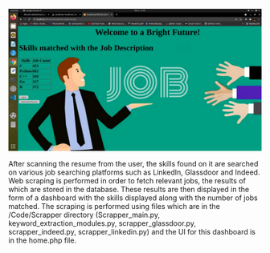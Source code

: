 ![alt text](https://github.com/hrushabhchouhan/SRIJAS2.0/blob/main/images/Dashboard.jpeg)

After scanning the resume from the user, the skills found on it are searched on various job searching platforms such as LinkedIn, Glassdoor and Indeed. Web scraping is performed in order to fetch relevant jobs, the results of which are stored in the database. These results are then displayed in the form of a dashboard with the skills displayed along with the number of jobs matched. The scraping is performed using files which are in the /Code/Scrapper directory (Scrapper_main.py, keyword_extraction_modules.py, scrapper_glassdoor.py, scrapper_indeed.py, scrapper_linkedin.py) and the UI for this dashboard is in the home.php file.
